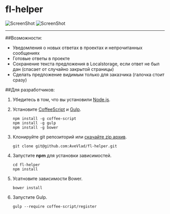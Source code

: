 fl-helper
=========
![ScreenShot](https://raw.github.com/AveVlad/fl-helper/master/github/offers.png)
![ScreenShot](https://raw.github.com/AveVlad/fl-helper/master/github/notification.png)


----------


##Возможности:

 - Уведомления о новых ответах в проектах и непрочитанных сообщениях
 - Готовые ответы в проекте
 - Сохранение текста предложения в Localstorage, если ответ не был дан (спасает от случайно закрытой страницы)
 - Сделать предложение видимым только для заказчика (галочка стоит сразу)

##Для разработчиков:

 1. Убедитесь в том, что вы установили <a href="http://nodejs.org/" target="_blank">Node.js</a>.
 2. Установите <a href="http://coffeescript.org/" target="_blank">CoffeeScript</a> и <a href="https://github.com/gulpjs/gulp" target="_blank">Gulp</a>.

        npm install -g coffee-script
        npm install -g gulp
        npm install -g bower
        
 3. Клонируйте git репозиторий или [скачайте zip архив](https://github.com/AveVlad/fl-helper/archive/master.zip).

        git clone git@github.com:AveVlad/fl-helper.git

 4. Запустите **npm** для установки зависимостей.

        cd fl-helper
        npm install
        
 5. Усатновите зависимости Bower.

        bower install
        
 6. Запустите Gulp.

        gulp --require coffee-script/register